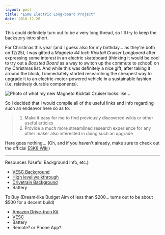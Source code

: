 ```yaml
---
layout: post
title: "ESK8 Electric Long-board Project"
date: 2018-12-26
---
```


This could definitely turn out to be a very long thread, so I'll try to keep the backstory intro short.

For Christmas this year (and I guess also for my birthday... as they're both on 12/25), I was gifted a *Magneto 44 Inch Kicktail Cruiser Longboard* after expressing some interest in an electric skateboard (thinking it would be cool to try out a *Boosted Board* as a way to switch up the commute to school) on my Christmas list. And while this was definitely a nice gift, after taking it around the block, I immediately started researching the cheapest way to upgrade it to an electric-motor-powered vehicle in a sustainable fashion (i.e. relatively durable components).

![Photo of what my new Magneto Kicktail Cruiser looks like...](nicholaschiang.github.io/images/magneto-kicktail-cruiser-longboard.jpg "Magneto Kicktail Cruiser Longboard")

So I decided that I would compile all of the useful links and info regarding such an endeavor here so as to:
> 1. Make it easy for me to find previously discovered wikis or other useful articles
> 2. Provide a much more streamlined research experience for any other maker also interested in doing such an upgrade

Here goes nothing... (Oh, and if you haven't already, make sure to check out the official [ESK8 Wiki](https://www.electric-skateboard.builders))

***

Resources (Useful Background Info, etc.)
- [VESC Background](https://www.electric-skateboard.builders/t/new-vesc-user-read-this-complete-walktrough-of-the-vesc/2980/2)
- [High level walkthrough](https://www.electric-skateboard.builders/t/wiki-a-beginner-guide-to-diy-an-esk8/46844)
- [Drivetrain Background](https://www.electric-skateboard.builders/t/beginners-guide-to-building-your-own-electric-skateboard-drivetrain/53)
- Battery

To Buy (Dream-like Budget Aim of less than $200... turns out to be about $500 for a decent build)
- [Amazon Drive-train Kit](https://www.amazon.com/ZXMOTO-Electric-Longboard-Skateboard-Sensorless/dp/B07GCM4J48?imprToken=P5aeICpN5N7XWETazT1XfQ&slotNum=22&SubscriptionId=AKIAISS54SGFYFC42ZIA&tag=mpscooter-20&linkCode=xm2&camp=2025&creative=165953&creativeASIN=B07GCM4J48)
- [VESC](https://diyelectricskateboard.com/collections/esc-speed-controller/products/torque-esc-bldc-electronic-speed-controller)
- Battery
- Remote? or Phone App?

